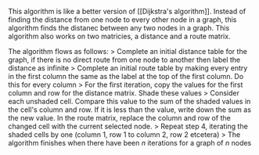 This algorithm is like a better version of [[Dijkstra's algorithm]]. Instead of finding the distance from one node to every other node in a graph, this algorithm finds the distanec between any two nodes in a graph. This algorithm also works on two matricies, a distance and a route matrix.

The algorithm flows as follows:
\> Complete an initial distance table for the graph, if there is no direct route from one node to another then label the distance as infinite
\> Complete an initial route table by making every entry in the first column the same as the label at the top of the first column. Do this for every column
\> For the first iteration, copy the values for the first column and row for the distance matrix. Shade these values
\> Consider each unshaded cell. Compare this value to the sum of the shaded values in the cell's column and row. If it is less than the value, write down the sum as the new value. In the route matrix, replace the column and row of the changed cell with the current selected node.
\> Repeat step 4, iterating the shaded cells by one (column 1, row 1 to column 2, row 2 etcetera)
\> The algorithm finishes when there have been $n$ iterations for a graph of $n$ nodes


